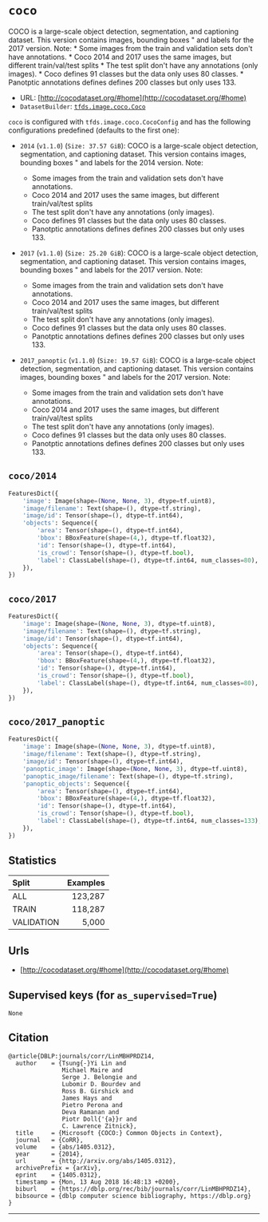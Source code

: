 <div itemscope itemtype="http://schema.org/Dataset">
  <div itemscope itemprop="includedInDataCatalog" itemtype="http://schema.org/DataCatalog">
    <meta itemprop="name" content="TensorFlow Datasets" />
  </div>
  <meta itemprop="name" content="coco" />
  <meta itemprop="description" content="COCO is a large-scale object detection, segmentation, and&#10;captioning dataset. This version contains images, bounding boxes &quot;&#10;and labels for the 2017 version.&#10;Note:&#10; * Some images from the train and validation sets don't have annotations.&#10; * Coco 2014 and 2017 uses the same images, but different train/val/test splits&#10; * The test split don't have any annotations (only images).&#10; * Coco defines 91 classes but the data only uses 80 classes.&#10; * Panotptic annotations defines defines 200 classes but only uses 133.&#10;" />
  <meta itemprop="url" content="https://www.tensorflow.org/datasets/catalog/coco" />
  <meta itemprop="sameAs" content="http://cocodataset.org/#home" />
</div>

# `coco`

COCO is a large-scale object detection, segmentation, and captioning dataset.
This version contains images, bounding boxes " and labels for the 2017 version.
Note: * Some images from the train and validation sets don't have annotations. *
Coco 2014 and 2017 uses the same images, but different train/val/test splits *
The test split don't have any annotations (only images). * Coco defines 91
classes but the data only uses 80 classes. * Panotptic annotations defines
defines 200 classes but only uses 133.

*   URL: [http://cocodataset.org/#home](http://cocodataset.org/#home)
*   `DatasetBuilder`:
    [`tfds.image.coco.Coco`](https://github.com/tensorflow/datasets/tree/master/tensorflow_datasets/image/coco.py)

`coco` is configured with `tfds.image.coco.CocoConfig` and has the following
configurations predefined (defaults to the first one):

*   `2014` (`v1.1.0`) (`Size: 37.57 GiB`): COCO is a large-scale object
    detection, segmentation, and captioning dataset. This version contains
    images, bounding boxes " and labels for the 2014 version. Note:

    *   Some images from the train and validation sets don't have annotations.
    *   Coco 2014 and 2017 uses the same images, but different train/val/test
        splits
    *   The test split don't have any annotations (only images).
    *   Coco defines 91 classes but the data only uses 80 classes.
    *   Panotptic annotations defines defines 200 classes but only uses 133.

*   `2017` (`v1.1.0`) (`Size: 25.20 GiB`): COCO is a large-scale object
    detection, segmentation, and captioning dataset. This version contains
    images, bounding boxes " and labels for the 2017 version. Note:

    *   Some images from the train and validation sets don't have annotations.
    *   Coco 2014 and 2017 uses the same images, but different train/val/test
        splits
    *   The test split don't have any annotations (only images).
    *   Coco defines 91 classes but the data only uses 80 classes.
    *   Panotptic annotations defines defines 200 classes but only uses 133.

*   `2017_panoptic` (`v1.1.0`) (`Size: 19.57 GiB`): COCO is a large-scale object
    detection, segmentation, and captioning dataset. This version contains
    images, bounding boxes " and labels for the 2017 version. Note:

    *   Some images from the train and validation sets don't have annotations.
    *   Coco 2014 and 2017 uses the same images, but different train/val/test
        splits
    *   The test split don't have any annotations (only images).
    *   Coco defines 91 classes but the data only uses 80 classes.
    *   Panotptic annotations defines defines 200 classes but only uses 133.

## `coco/2014`

```python
FeaturesDict({
    'image': Image(shape=(None, None, 3), dtype=tf.uint8),
    'image/filename': Text(shape=(), dtype=tf.string),
    'image/id': Tensor(shape=(), dtype=tf.int64),
    'objects': Sequence({
        'area': Tensor(shape=(), dtype=tf.int64),
        'bbox': BBoxFeature(shape=(4,), dtype=tf.float32),
        'id': Tensor(shape=(), dtype=tf.int64),
        'is_crowd': Tensor(shape=(), dtype=tf.bool),
        'label': ClassLabel(shape=(), dtype=tf.int64, num_classes=80),
    }),
})
```

## `coco/2017`

```python
FeaturesDict({
    'image': Image(shape=(None, None, 3), dtype=tf.uint8),
    'image/filename': Text(shape=(), dtype=tf.string),
    'image/id': Tensor(shape=(), dtype=tf.int64),
    'objects': Sequence({
        'area': Tensor(shape=(), dtype=tf.int64),
        'bbox': BBoxFeature(shape=(4,), dtype=tf.float32),
        'id': Tensor(shape=(), dtype=tf.int64),
        'is_crowd': Tensor(shape=(), dtype=tf.bool),
        'label': ClassLabel(shape=(), dtype=tf.int64, num_classes=80),
    }),
})
```

## `coco/2017_panoptic`

```python
FeaturesDict({
    'image': Image(shape=(None, None, 3), dtype=tf.uint8),
    'image/filename': Text(shape=(), dtype=tf.string),
    'image/id': Tensor(shape=(), dtype=tf.int64),
    'panoptic_image': Image(shape=(None, None, 3), dtype=tf.uint8),
    'panoptic_image/filename': Text(shape=(), dtype=tf.string),
    'panoptic_objects': Sequence({
        'area': Tensor(shape=(), dtype=tf.int64),
        'bbox': BBoxFeature(shape=(4,), dtype=tf.float32),
        'id': Tensor(shape=(), dtype=tf.int64),
        'is_crowd': Tensor(shape=(), dtype=tf.bool),
        'label': ClassLabel(shape=(), dtype=tf.int64, num_classes=133),
    }),
})
```

## Statistics

Split      | Examples
:--------- | -------:
ALL        | 123,287
TRAIN      | 118,287
VALIDATION | 5,000

## Urls

*   [http://cocodataset.org/#home](http://cocodataset.org/#home)

## Supervised keys (for `as_supervised=True`)
`None`

## Citation
```
@article{DBLP:journals/corr/LinMBHPRDZ14,
  author    = {Tsung{-}Yi Lin and
               Michael Maire and
               Serge J. Belongie and
               Lubomir D. Bourdev and
               Ross B. Girshick and
               James Hays and
               Pietro Perona and
               Deva Ramanan and
               Piotr Doll{'{a}}r and
               C. Lawrence Zitnick},
  title     = {Microsoft {COCO:} Common Objects in Context},
  journal   = {CoRR},
  volume    = {abs/1405.0312},
  year      = {2014},
  url       = {http://arxiv.org/abs/1405.0312},
  archivePrefix = {arXiv},
  eprint    = {1405.0312},
  timestamp = {Mon, 13 Aug 2018 16:48:13 +0200},
  biburl    = {https://dblp.org/rec/bib/journals/corr/LinMBHPRDZ14},
  bibsource = {dblp computer science bibliography, https://dblp.org}
}
```

--------------------------------------------------------------------------------
